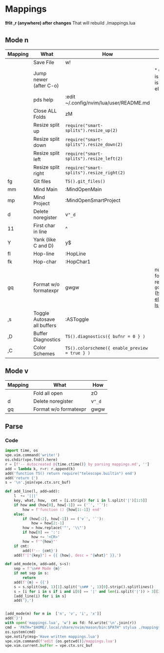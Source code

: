 # Mappings

**❗Hit ,r (anywhere) after changes**
That will rebuild ./mappings.lua

## Mode n

| Mapping    | What                        | How                                            | Cmt                                                                                                                                   |
| ---------- | --------------------------- | ---------------------------------------------- | ------------------------------------------------------------------------------------------------------------------------------------- |
| <C-s>      | Save File                   | w!                                             |
| <M-o>      | Jump newer (after C-o)      | <C-i>                                          | " C-o jump older -> alt-o is jump newer (since C-i is tab which we need elsewhere)                                                    |
| <M-H>      | pds help                    | :edit ~/.config/nvim/lua/user/README.md<CR>    |
| <S-Tab>    | Close ALL Folds             | zM                                             |
| <Up>       | Resize split up             | `require("smart-splits").resize_up(2)`         |
| <Down>     | Resize split down           | `require("smart-splits").resize_down(2)`       |
| <Left>     | Resize split left           | `require("smart-splits").resize_left(2)`       |
| <Right>    | Resize split right          | `require("smart-splits").resize_right(2)`      |
| <leader>fg | Git files                   | `TS().git_files()`                             |
| <leader>mm | Mind Main                   | :MindOpenMain                                  |
| <leader>mp | Mind Project                | :MindOpenSmartProject                          |
| <leader>d  | Delete noregister           | v`"_d`                                         |
| 11         | First char in line          | ^                                              |
| Y          | Yank (like C and D)         | y$                                             |
| fl         | Hop-line                    | :HopLine                                       |
| fk         | Hop-char                    | :HopChar1                                      |
| gq         | Format w/o formatexpr       | gwgw                                           | null-ls messes with formatexpr for some reason, which messes up `gq` (https://github.com/jose-elias-alvarez/null-ls.nvim/issues/1131) |
| ,s         | Toggle Autosave all buffers | :ASToggle                                      |
| ,D         | Buffer Diagnostics          | `TS().diagnostics({ bufnr = 0 } )`             |
| ,C         | Color Schemes               | `TS().colorscheme({ enable_preview = true } )` |

## Mode v

| Mapping   | What                  | How    |
| --------- | --------------------- | ------ |
| <CR>      | Fold all open         | zO     |
| <leader>d | Delete noregister     | v`"_d` |
| gq        | Format w/o formatexpr | gwgw   |

## Parse

### Code

```python @parser :clear :silent
import time, os
vpe.vim.command('write!')
os.chdir(vpe.fnd().here)
r = [f'-- Autocreated @{time.ctime()} by parsing mappings.md', '']
add = lambda k, r=r: r.append(k)
add('function TS() return require("telescope.builtin") end')
add('return {')
s = '\n'.join(vpe.ctx.src_buf)

def add_line(l, add=add):
    l  += '|||'
    key, what, how,  cmt = [i.strip() for i in l.split('|')[1:5]]
    if how and (how[0], how[-1]) == ('`', '`'):
        how = f'function () {how[1:-1]} end'
    else:
        if (how[:2], how[-1]) == ('v`', '`'):
            how = how[2:-1]
        how = how.replace('"', '\\"')
        if how[0] == ':':
            how += '<CR>'
        how = f'"{how}"'
    if cmt:
        add(f'-- {cmt}')
    add(f'["{key}"] = {{ {how}, desc = "{what}" }},')

def add_mode(m, add=add, s=s):
    sep = f'\n## Mode {m}'
    if not sep in s:
        return
    add(f'{m} = {{')
    s = s.split(sep, 1)[1].split('\n## ', 1)[0].strip().splitlines()
    s = [i for i in s if i and i[0] == '|' and len(i.split('|')) > 3][2:]
    [add_line(i) for i in s]
    add('},')


[add_mode(m) for m in  ['n', 'v', 'i', 'x']]
add('}')
with open('mappings.lua', 'w') as fd: fd.write('\n'.join(r))
cmd = 'PATH="$HOME/.local/share/nvim/mason/bin:$PATH" stylua ./mappings.lua'
os.system(cmd)
vpe.notify(msg='Have written mappings.lua')
vpe.vim.command(f'edit {os.getcwd()}/mappings.lua')
vpe.vim.current.buffer = vpe.ctx.src_buf



```

<!--
:vpe /gg/@parser/ # :vpe_on_any  only found at max 3  lines from end!
vi: fdl=1 fen
-->
